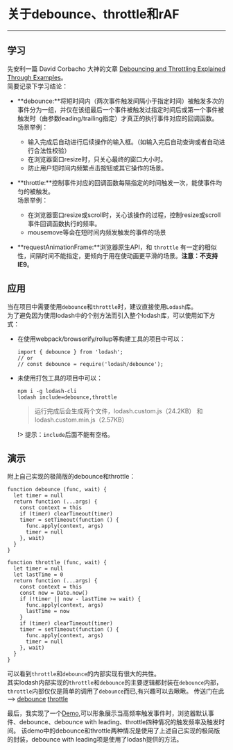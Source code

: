 # 关于debounce、throttle和rAF
----------------------------

## 学习
  先安利一篇 David Corbacho 大神的文章 [Debouncing and Throttling Explained Through Examples](https://css-tricks.com/debouncing-throttling-explained-examples/)。  
  简要记录下学习结论：
  
  - **debounce:**将短时间内（两次事件触发间隔小于指定时间）被触发多次的事件分为一组，并仅在该组最后一个事件被触发过指定时间后或第一个事件被触发时（由参数leading/trailing指定）才真正的执行事件对应的回调函数。  
    场景举例：  
    - 输入完成后自动进行后续操作的输入框。（如输入完后自动查询或者自动进行合法性校验）
    - 在浏览器窗口resize时，只关心最终的窗口大小时。
    - 防止用户短时间内频繁点击按钮或其它操作的场景。
    
  - **throttle:**控制事件对应的回调函数每隔指定的时间触发一次，能使事件均匀的被触发。  
    场景举例：  
    - 在浏览器窗口resize或scroll时，关心该操作的过程，控制resize或scroll事件回调函数执行的频率。
    - mousemove等会在短时间内频发触发的事件的场景
    
  - **requestAnimationFrame:**浏览器原生API，和 `throttle` 有一定的相似性，间隔时间不能指定，更倾向于用在使动画更平滑的场景。**注意：不支持IE9**。

## 应用
  当在项目中需要使用`debounce`和`throttle`时，建议直接使用`Lodash`库。  
  为了避免因为使用lodash中的个别方法而引入整个lodash库，可以使用如下方式：

  - 在使用webpack/browserify/rollup等构建工具的项目中可以：
    ```ecmascript 6
    import { debounce } from 'lodash';
    // or
    // const debounce = require('lodash/debounce');
    ```

  - 未使用打包工具的项目中可以：
    ```Command Line
    npm i -g lodash-cli
    lodash include=debounce,throttle
    ```
    > 运行完成后会生成两个文件，lodash.custom.js（24.2KB） 和 lodash.custom.min.js（2.57KB）
    
    !> 提示：`include`后面不能有空格。

## 演示
  附上自己实现的极简版的debounce和throttle：
  ```ecmascript 6
  function debounce (func, wait) {
    let timer = null
    return function (...args) {
      const context = this
      if (timer) clearTimeout(timer)
      timer = setTimeout(function () {
        func.apply(context, args)
        timer = null
      }, wait)
    }
  }
  ```
  ```ecmascript 6
  function throttle (func, wait) {
    let timer = null
    let lastTime = 0
    return function (...args) {
      const context = this
      const now = Date.now()
      if (!timer || now - lastTime >= wait) {
        func.apply(context, args)
        lastTime = now
      }
      if (timer) clearTimeout(timer)
      timer = setTimeout(function () {
        func.apply(context, args)
        timer = null
      }, wait)
    }
  }
  ```
  可以看到`throttle`和`debounce`的内部实现有很大的共性。  
  其实lodash内部实现的`throttle`和`debounce`的主要逻辑都封装在`debounce`内部，`throttle`内部仅仅是简单的调用了`debounce`而已,有兴趣可以去瞅瞅。
  传送门在此 ——>
  [debounce](https://github.com/lodash/lodash/blob/4.8.0-npm/debounce.js)
  [throttle](https://github.com/lodash/lodash/blob/4.8.0-npm/throttle.js)
  
  最后，我实现了一个[Demo](https://xiaohaifengke.github.io/essay/examples/dist/debounce-throttle-demo.html),可以形象展示当高频率触发事件时，浏览器默认事件、debounce、debounce with leading、throttle四种情况的触发频率及触发时间。
  该demo中的debounce和throttle两种情况是使用了上述自己实现的极简版的封装，debounce with leading项是使用了lodash提供的方法。
  
